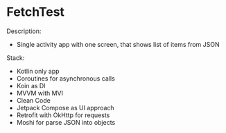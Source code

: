 # FetchTest

Description:
- Single activity app with one screen, that shows list of items from JSON

Stack:
 - Kotlin only app
 - Coroutines for asynchronous calls
 - Koin as DI
 - MVVM with MVI 
 - Clean Code
 - Jetpack Compose as UI approach
 - Retrofit with OkHttp for requests 
 - Moshi for parse JSON into objects
